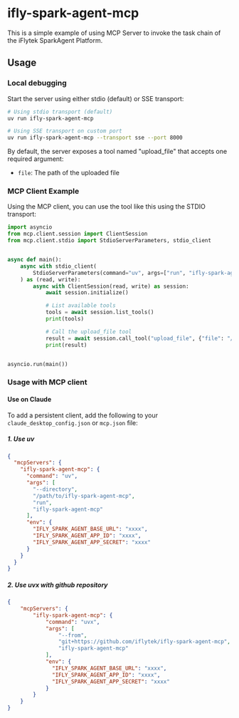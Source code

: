 # ifly-spark-agent-mcp

This is a simple example of using MCP Server to invoke the task chain of the  iFlytek SparkAgent Platform.

## Usage

### Local debugging

Start the server using either stdio (default) or SSE transport:

```bash
# Using stdio transport (default)
uv run ifly-spark-agent-mcp

# Using SSE transport on custom port
uv run ifly-spark-agent-mcp --transport sse --port 8000
```

By default, the server exposes a tool named "upload_file" that accepts one required argument:

- `file`: The path of the uploaded file

### MCP Client Example

Using the MCP client, you can use the tool like this using the STDIO transport:

```python
import asyncio
from mcp.client.session import ClientSession
from mcp.client.stdio import StdioServerParameters, stdio_client


async def main():
    async with stdio_client(
        StdioServerParameters(command="uv", args=["run", "ifly-spark-agent-mcp"])
    ) as (read, write):
        async with ClientSession(read, write) as session:
            await session.initialize()

            # List available tools
            tools = await session.list_tools()
            print(tools)

            # Call the upload_file tool
            result = await session.call_tool("upload_file", {"file": "/path/to/file"})
            print(result)


asyncio.run(main())

```

### Usage with MCP client

#### Use on Claude
To add a persistent client, add the following to your `claude_desktop_config.json` or `mcp.json` file:

##### 1. Use uv
```json
{
  "mcpServers": {
    "ifly-spark-agent-mcp": {
      "command": "uv",
      "args": [
        "--directory",
        "/path/to/ifly-spark-agent-mcp",
        "run",
        "ifly-spark-agent-mcp"
      ],
      "env": {
        "IFLY_SPARK_AGENT_BASE_URL": "xxxx",
        "IFLY_SPARK_AGENT_APP_ID": "xxxx",
        "IFLY_SPARK_AGENT_APP_SECRET": "xxxx"
      }
    }
  }
}
```

##### 2. Use uvx with github repository
```json
{
    "mcpServers": {
        "ifly-spark-agent-mcp": {
            "command": "uvx",
            "args": [
                "--from",
                "git+https://github.com/iflytek/ifly-spark-agent-mcp",
                "ifly-spark-agent-mcp"
            ],
            "env": {
              "IFLY_SPARK_AGENT_BASE_URL": "xxxx",
              "IFLY_SPARK_AGENT_APP_ID": "xxxx",
              "IFLY_SPARK_AGENT_APP_SECRET": "xxxx"
            }
        }
    }
}
```

